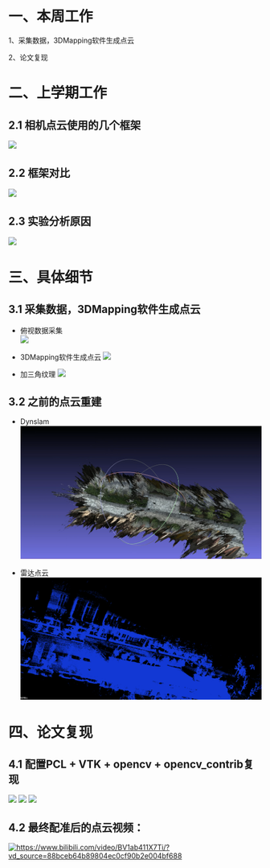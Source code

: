 # 一、本周工作
1、采集数据，3DMapping软件生成点云

2、论文复现 

# 二、上学期工作

## 2.1 相机点云使用的几个框架
![](https://github.com/Darren-pty/darren/blob/main/Learning%20of%20way/Semester/picture/2.png)

## 2.2 框架对比
![](https://github.com/Darren-pty/darren/blob/main/Learning%20of%20way/Semester/picture/3.png)

## 2.3 实验分析原因
![](https://github.com/Darren-pty/darren/blob/main/Learning%20of%20way/Semester/picture/4.png)

# 三、具体细节
## 3.1 采集数据，3DMapping软件生成点云
  - 俯视数据采集  
 ![](https://github.com/Darren-pty/darren/blob/main/Learning%20of%20way/Semester/picture/1.png)
 
  - 3DMapping软件生成点云
 ![](https://github.com/Darren-pty/darren/blob/main/Learning%20of%20way/Semester/picture/2.gif)
 
  - 加三角纹理
 ![](https://github.com/Darren-pty/darren/blob/main/Learning%20of%20way/Semester/picture/1.gif)
 
## 3.2 之前的点云重建
- Dynslam
 ![](https://github.com/ZYJ-Group/darren_pty/blob/main/darren_pty/pic(Ninth%20week)/26.png)

- 雷达点云
 ![](https://github.com/ZYJ-Group/darren_pty/blob/main/darren_pty/pic(Ninth%20week)/27.png)


# 四、论文复现
## 4.1 配置PCL + VTK + opencv + opencv_contrib复现
 ![](https://github.com/Darren-pty/darren/blob/main/Learning%20of%20way/Semester/picture/5.png)
 ![](https://github.com/Darren-pty/darren/blob/main/Learning%20of%20way/Semester/picture/6.png)
  ![](https://github.com/Darren-pty/darren/blob/main/Learning%20of%20way/Semester/picture/7.png)
  
  
  ## 4.2 最终配准后的点云视频：
<a href="https://www.bilibili.com/video/BV1ab411X7Ti/?vd_source=88bceb64b89804ec0cf90b2e004bf688"> <img src="https://github.com/Darren-pty/darren/blob/main/Learning%20of%20way/Semester/picture/8.png" alt="https://www.bilibili.com/video/BV1ab411X7Ti/?vd_source=88bceb64b89804ec0cf90b2e004bf688" width="600">
